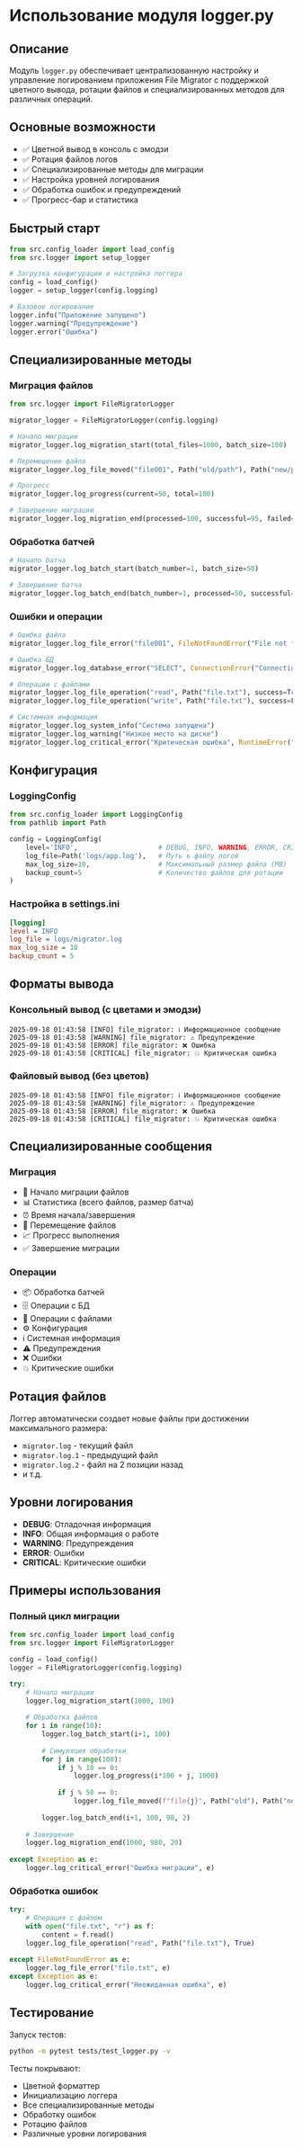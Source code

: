 # Использование модуля logger.py

## Описание

Модуль `logger.py` обеспечивает централизованную настройку и управление логированием приложения File Migrator с поддержкой цветного вывода, ротации файлов и специализированных методов для различных операций.

## Основные возможности

- ✅ Цветной вывод в консоль с эмодзи
- ✅ Ротация файлов логов
- ✅ Специализированные методы для миграции
- ✅ Настройка уровней логирования
- ✅ Обработка ошибок и предупреждений
- ✅ Прогресс-бар и статистика

## Быстрый старт

```python
from src.config_loader import load_config
from src.logger import setup_logger

# Загрузка конфигурации и настройка логгера
config = load_config()
logger = setup_logger(config.logging)

# Базовое логирование
logger.info("Приложение запущено")
logger.warning("Предупреждение")
logger.error("Ошибка")
```

## Специализированные методы

### Миграция файлов

```python
from src.logger import FileMigratorLogger

migrator_logger = FileMigratorLogger(config.logging)

# Начало миграции
migrator_logger.log_migration_start(total_files=1000, batch_size=100)

# Перемещение файла
migrator_logger.log_file_moved("file001", Path("old/path"), Path("new/path"))

# Прогресс
migrator_logger.log_progress(current=50, total=100)

# Завершение миграции
migrator_logger.log_migration_end(processed=100, successful=95, failed=5)
```

### Обработка батчей

```python
# Начало батча
migrator_logger.log_batch_start(batch_number=1, batch_size=50)

# Завершение батча
migrator_logger.log_batch_end(batch_number=1, processed=50, successful=48, failed=2)
```

### Ошибки и операции

```python
# Ошибка файла
migrator_logger.log_file_error("file001", FileNotFoundError("File not found"))

# Ошибка БД
migrator_logger.log_database_error("SELECT", ConnectionError("Connection failed"))

# Операции с файлами
migrator_logger.log_file_operation("read", Path("file.txt"), success=True)
migrator_logger.log_file_operation("write", Path("file.txt"), success=False)

# Системная информация
migrator_logger.log_system_info("Система запущена")
migrator_logger.log_warning("Низкое место на диске")
migrator_logger.log_critical_error("Критическая ошибка", RuntimeError("System failure"))
```

## Конфигурация

### LoggingConfig

```python
from src.config_loader import LoggingConfig
from pathlib import Path

config = LoggingConfig(
    level='INFO',                    # DEBUG, INFO, WARNING, ERROR, CRITICAL
    log_file=Path('logs/app.log'),   # Путь к файлу логов
    max_log_size=10,                 # Максимальный размер файла (MB)
    backup_count=5                   # Количество файлов для ротации
)
```

### Настройка в settings.ini

```ini
[logging]
level = INFO
log_file = logs/migrator.log
max_log_size = 10
backup_count = 5
```

## Форматы вывода

### Консольный вывод (с цветами и эмодзи)
```
2025-09-18 01:43:58 [INFO] file_migrator: ℹ️ Информационное сообщение
2025-09-18 01:43:58 [WARNING] file_migrator: ⚠️ Предупреждение
2025-09-18 01:43:58 [ERROR] file_migrator: ❌ Ошибка
2025-09-18 01:43:58 [CRITICAL] file_migrator: 💥 Критическая ошибка
```

### Файловый вывод (без цветов)
```
2025-09-18 01:43:58 [INFO] file_migrator: ℹ️ Информационное сообщение
2025-09-18 01:43:58 [WARNING] file_migrator: ⚠️ Предупреждение
2025-09-18 01:43:58 [ERROR] file_migrator: ❌ Ошибка
2025-09-18 01:43:58 [CRITICAL] file_migrator: 💥 Критическая ошибка
```

## Специализированные сообщения

### Миграция
- 🚀 Начало миграции файлов
- 📊 Статистика (всего файлов, размер батча)
- ⏰ Время начала/завершения
- 📁 Перемещение файлов
- 📈 Прогресс выполнения
- ✅ Завершение миграции

### Операции
- 📦 Обработка батчей
- 🗄️ Операции с БД
- 📁 Операции с файлами
- ⚙️ Конфигурация
- ℹ️ Системная информация
- ⚠️ Предупреждения
- ❌ Ошибки
- 💥 Критические ошибки

## Ротация файлов

Логгер автоматически создает новые файлы при достижении максимального размера:

- `migrator.log` - текущий файл
- `migrator.log.1` - предыдущий файл
- `migrator.log.2` - файл на 2 позиции назад
- и т.д.

## Уровни логирования

- **DEBUG**: Отладочная информация
- **INFO**: Общая информация о работе
- **WARNING**: Предупреждения
- **ERROR**: Ошибки
- **CRITICAL**: Критические ошибки

## Примеры использования

### Полный цикл миграции

```python
from src.config_loader import load_config
from src.logger import FileMigratorLogger

config = load_config()
logger = FileMigratorLogger(config.logging)

try:
    # Начало миграции
    logger.log_migration_start(1000, 100)
    
    # Обработка файлов
    for i in range(10):
        logger.log_batch_start(i+1, 100)
        
        # Симуляция обработки
        for j in range(100):
            if j % 10 == 0:
                logger.log_progress(i*100 + j, 1000)
            
            if j % 50 == 0:
                logger.log_file_moved(f"file{j}", Path("old"), Path("new"))
        
        logger.log_batch_end(i+1, 100, 98, 2)
    
    # Завершение
    logger.log_migration_end(1000, 980, 20)
    
except Exception as e:
    logger.log_critical_error("Ошибка миграции", e)
```

### Обработка ошибок

```python
try:
    # Операция с файлом
    with open("file.txt", "r") as f:
        content = f.read()
    logger.log_file_operation("read", Path("file.txt"), True)
    
except FileNotFoundError as e:
    logger.log_file_error("file.txt", e)
except Exception as e:
    logger.log_critical_error("Неожиданная ошибка", e)
```

## Тестирование

Запуск тестов:
```bash
python -m pytest tests/test_logger.py -v
```

Тесты покрывают:
- Цветной форматтер
- Инициализацию логгера
- Все специализированные методы
- Обработку ошибок
- Ротацию файлов
- Различные уровни логирования

